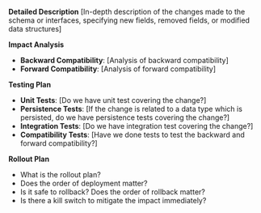 **Detailed Description**
[In-depth description of the changes made to the schema or interfaces, specifying new fields, removed fields, or modified data structures]

**Impact Analysis**
- **Backward Compatibility**: [Analysis of backward compatibility]
- **Forward Compatibility**: [Analysis of forward compatibility]

**Testing Plan**
- **Unit Tests**: [Do we have unit test covering the change?]
- **Persistence Tests**: [If the change is related to a data type which is persisted, do we have persistence tests covering the change?]
- **Integration Tests**: [Do we have integration test covering the change?]
- **Compatibility Tests**: [Have we done tests to test the backward and forward compatibility?]

**Rollout Plan**
- What is the rollout plan?
- Does the order of deployment matter?
- Is it safe to rollback? Does the order of rollback matter?
- Is there a kill switch to mitigate the impact immediately?

